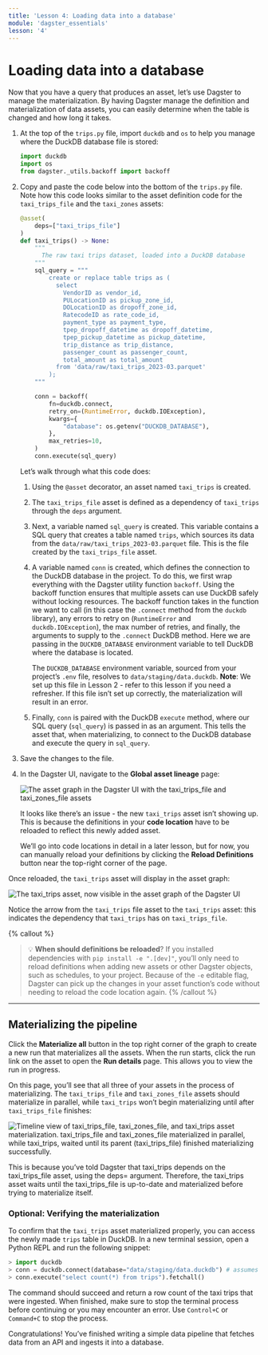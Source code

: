 ```yaml
---
title: 'Lesson 4: Loading data into a database'
module: 'dagster_essentials'
lesson: '4'
---
```


# Loading data into a database

Now that you have a query that produces an asset, let’s use Dagster to manage the materialization. By having Dagster manage the definition and materialization of data assets, you can easily determine when the table is changed and how long it takes.

1. At the top of the `trips.py` file, import `duckdb` and `os` to help you manage where the DuckDB database file is stored:

   ```python
   import duckdb
   import os
   from dagster._utils.backoff import backoff
   ```

2. Copy and paste the code below into the bottom of the `trips.py` file. Note how this code looks similar to the asset definition code for the `taxi_trips_file` and the `taxi_zones` assets:

   ```python
   @asset(
       deps=["taxi_trips_file"]
   )
   def taxi_trips() -> None:
       """
         The raw taxi trips dataset, loaded into a DuckDB database
       """
       sql_query = """
           create or replace table trips as (
             select
               VendorID as vendor_id,
               PULocationID as pickup_zone_id,
               DOLocationID as dropoff_zone_id,
               RatecodeID as rate_code_id,
               payment_type as payment_type,
               tpep_dropoff_datetime as dropoff_datetime,
               tpep_pickup_datetime as pickup_datetime,
               trip_distance as trip_distance,
               passenger_count as passenger_count,
               total_amount as total_amount
             from 'data/raw/taxi_trips_2023-03.parquet'
           );
       """

       conn = backoff(
           fn=duckdb.connect,
           retry_on=(RuntimeError, duckdb.IOException),
           kwargs={
               "database": os.getenv("DUCKDB_DATABASE"),
           },
           max_retries=10,
       )
       conn.execute(sql_query)
   ```

   Let’s walk through what this code does:

   1. Using the `@asset` decorator, an asset named `taxi_trips` is created.

   2. The `taxi_trips_file` asset is defined as a dependency of `taxi_trips` through the `deps` argument.

   3. Next, a variable named `sql_query` is created. This variable contains a SQL query that creates a table named `trips`, which sources its data from the `data/raw/taxi_trips_2023-03.parquet` file. This is the file created by the `taxi_trips_file` asset.

   4. A variable named `conn` is created, which defines the connection to the DuckDB database in the project. To do this, we first wrap everything with the Dagster utility function `backoff`. Using the backoff function ensures that multiple assets can use DuckDB safely without locking resources. The backoff function takes in the function we want to call (in this case the `.connect` method from the `duckdb` library), any errors to retry on (`RuntimeError` and `duckdb.IOException`), the max number of retries, and finally, the arguments to supply to the `.connect` DuckDB method. Here we are passing in the `DUCKDB_DATABASE` environment variable to tell DuckDB where the database is located.

      The `DUCKDB_DATABASE` environment variable, sourced from your project’s `.env` file, resolves to `data/staging/data.duckdb`. **Note**: We set up this file in Lesson 2 - refer to this lesson if you need a refresher. If this file isn’t set up correctly, the materialization will result in an error.

   5. Finally, `conn` is paired with the DuckDB `execute` method, where our SQL query (`sql_query`) is passed in as an argument. This tells the asset that, when materializing, to connect to the DuckDB database and execute the query in `sql_query`.

3. Save the changes to the file.

4. In the Dagster UI, navigate to the **Global asset lineage** page:

   ![The asset graph in the Dagster UI with the taxi_trips_file and taxi_zones_file assets](/images/dagster-essentials/lesson-4/asset-graph.png)

   It looks like there’s an issue - the new `taxi_trips` asset isn’t showing up. This is because the definitions in your **code location** have to be reloaded to reflect this newly added asset.

   We’ll go into code locations in detail in a later lesson, but for now, you can manually reload your definitions by clicking the **Reload Definitions** button near the top-right corner of the page.

Once reloaded, the `taxi_trips` asset will display in the asset graph:

![The taxi_trips asset, now visible in the asset graph of the Dagster UI](/images/dagster-essentials/lesson-4/taxi-trips-in-asset-graph.png)

Notice the arrow from the `taxi_trips` file asset to the `taxi_trips` asset: this indicates the dependency that `taxi_trips` has on `taxi_trips_file`.

{% callout %}

> 💡 **When should definitions be reloaded**? If you installed dependencies with `pip install -e ".[dev]"`, you’ll only need to reload definitions when adding new assets or other Dagster objects, such as schedules, to your project. Because of the `-e` editable flag, Dagster can pick up the changes in your asset function’s code without needing to reload the code location again.
> {% /callout %}

---

## Materializing the pipeline

Click the **Materialize all** button in the top right corner of the graph to create a new run that materializes all the assets. When the run starts, click the run link on the asset to open the **Run details** page. This allows you to view the run in progress.

On this page, you’ll see that all three of your assets in the process of materializing. The `taxi_trips_file` and `taxi_zones_file` assets should materialize in parallel, while `taxi_trips` won’t begin materializing until after `taxi_trips_file` finishes:

![Timeline view of taxi_trips_file, taxi_zones_file, and taxi_trips asset materialization. taxi_trips_file and taxi_zones_file materialized in parallel, while taxi_trips, waited until its parent (taxi_trips_file) finished materializing successfully.](/images/dagster-essentials/lesson-4/materialization-graph.png)

This is because you’ve told Dagster that taxi_trips depends on the taxi_trips_file asset, using the deps= argument. Therefore, the taxi_trips asset waits until the taxi_trips_file is up-to-date and materialized before trying to materialize itself.

### Optional: Verifying the materialization

To confirm that the `taxi_trips` asset materialized properly, you can access the newly made `trips` table in DuckDB. In a new terminal session, open a Python REPL and run the following snippet:

```python
> import duckdb
> conn = duckdb.connect(database="data/staging/data.duckdb") # assumes you're writing to the same destination as specified in .env.example
> conn.execute("select count(*) from trips").fetchall()
```

The command should succeed and return a row count of the taxi trips that were ingested. When finished, make sure to stop the terminal process before continuing or you may encounter an error. Use `Control+C` or `Command+C` to stop the process.

Congratulations! You’ve finished writing a simple data pipeline that fetches data from an API and ingests it into a database.
